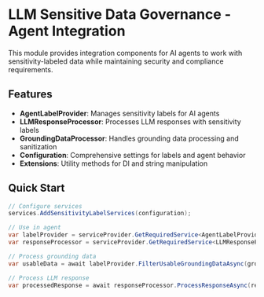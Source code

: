 # LLM Sensitive Data Governance - Agent Integration

This module provides integration components for AI agents to work with sensitivity-labeled data while maintaining security and compliance requirements.

## Features

- **AgentLabelProvider**: Manages sensitivity labels for AI agents
- **LLMResponseProcessor**: Processes LLM responses with sensitivity labels
- **GroundingDataProcessor**: Handles grounding data processing and sanitization
- **Configuration**: Comprehensive settings for labels and agent behavior
- **Extensions**: Utility methods for DI and string manipulation

## Quick Start

```csharp
// Configure services
services.AddSensitivityLabelServices(configuration);

// Use in agent
var labelProvider = serviceProvider.GetRequiredService<AgentLabelProvider>();
var responseProcessor = serviceProvider.GetRequiredService<LLMResponseProcessor>();

// Process grounding data
var usableData = await labelProvider.FilterUsableGroundingDataAsync(groundingData);

// Process LLM response
var processedResponse = await responseProcessor.ProcessResponseAsync(response, label);
```

